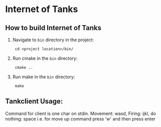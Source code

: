 # Internet of Tanks

## How to build Internet of Tanks
1. Navigate to `bin` directory in the project:

        cd <project location>/bin/

2. Run cmake in the `bin` directory:

        cmake ..

3. Run make in the `bin` directory:

        make

## Tankclient Usage:
Command for client is one char on stdin. Movement: wasd, Firing: ijkl, do nothing: space
i.e. for move up command press 'w' and then press enter
